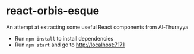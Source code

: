 # react-orbis-esque

An attempt at extracting some useful React components from Al-Thurayya

- Run `npm install` to install dependencies
- Run `npm start` and go to [http://localhost:7171](http://localhost:7171)
